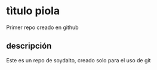 # tìtulo piola
Primer repo creado en github

## descripción
Este es un repo de soydalto, creado solo para el uso de git
